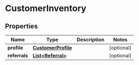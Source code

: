 

# CustomerInventory

## Properties

Name | Type | Description | Notes
------------ | ------------- | ------------- | -------------
**profile** | [**CustomerProfile**](CustomerProfile.md) |  |  [optional]
**referrals** | [**List&lt;Referral&gt;**](Referral.md) |  |  [optional]



